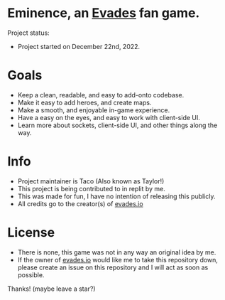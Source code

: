 # Eminence, an [Evades](https://evades.io) fan game.

Project status:
 - Project started on December 22nd, 2022.

# Goals
 - Keep a clean, readable, and easy to add-onto codebase.
 - Make it easy to add heroes, and create maps.
 - Make a smooth, and enjoyable in-game experience.
 - Have a easy on the eyes, and easy to work with client-side UI.
 - Learn more about sockets, client-side UI, and other things along the way.

# Info
 - Project maintainer is Taco (Also known as Taylor!)
 - This project is being contributed to in replit by me.
 - This was made for fun, I have no intention of releasing this publicly.
 - All credits go to the creator(s) of [evades.io](https://evades.io)

# License
 - There is none, this game was not in any way an original idea by me.
 - If the owner of [evades.io](https://evades.io) would like me to take this repository down, please create an issue on this repository and I will act as soon as possible.

Thanks! (maybe leave a star?)

